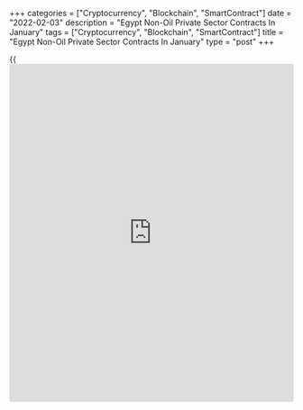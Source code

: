 +++
categories = ["Cryptocurrency", "Blockchain", "SmartContract"]
date = "2022-02-03"
description = "Egypt Non-Oil Private Sector Contracts In January"
tags = ["Cryptocurrency", "Blockchain", "SmartContract"]
title = "Egypt Non-Oil Private Sector Contracts In January"
type = "post"
+++

{{<iframe id="large-banner" src="https://www.bounty.group/#slide=22.0" width="100%" height="600" scrolling="no" style="border: 0px solid rgb(216, 221, 230); border-radius: 3px;">}}

Egypt's non-oil private sector activity deteriorated at a faster pace in
January, survey data from IHS Markit showed on Thursday.

The Purchasing Managers' Index, or PMI, fell to 47.9 in January from
49.0 in December.

This is the lowest reading since April. Any reading below 50 indicates
contraction in the sector.

Output and new orders declined in January. Manufacturing and service
sectors remained stable.

Inflationary pressure increased in January and output charges rose at a
softer pace since July.

The number of employed declined for the third straight month in January
and backlogs of works remained stable.

The outlook for the next 12 months strengthened for the second month in
a row, with the hopes of growth in new [business][1]. The overall degree
of confidence remained weaker.

For comments and feedback [contact](https://www.playgroundfx.com/contact/): editorial@rtt[news](https://www.letsplayfx.com/blog/forex-news-website/).com

[Economic News][2]

 **What parts of the world are seeing the best (and worst) economic
performances lately? Click[here][3] to check out our [Econ Scorecard][3]
and find out! See up-to-the-moment [ranking](https://www.playgroundfx.com/blog/crypto-exchange-ranking/)s for the best and worst
performers in [GDP][4], [unemployment rate][5], [inflation][6] and much
more.**

   1. www.rtt[news](https://www.letsplayfx.com/blog/forex-news-website/).com/Content/Business.aspx
   2. www.rtt[news](https://www.letsplayfx.com/blog/forex-news-website/).com/Content/EconomicNews.aspx
   3. www.rtt[news](https://www.letsplayfx.com/blog/forex-news-website/).com/economic-scorecard/world-rank/PPI/highest-performance.aspx
   4. www.rtt[news](https://www.letsplayfx.com/blog/forex-news-website/).com/economic-scorecard/world-rank/GDP/highest-performance.aspx
   5. www.rtt[news](https://www.letsplayfx.com/blog/forex-news-website/).com/economic-scorecard/world-rank/unemployment-rate/lowest-performance.aspx
   6. www.rtt[news](https://www.letsplayfx.com/blog/forex-news-website/).com/economic-scorecard/world-rank/CPI/highest-performance.aspx